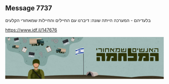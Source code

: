 ## Message 7737

בלעדיהם - המערכה הייתה שונה:
דיברנו עם החיילים והחיילות שמאחורי הקלעים

https://www.idf.il/147676

![Photo](./7737/7737_photo.jpg)
